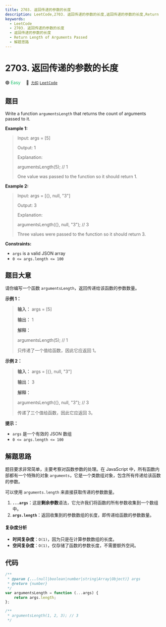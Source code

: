 ```yaml
---
title: 2703. 返回传递的参数的长度
description: LeetCode,2703. 返回传递的参数的长度,返回传递的参数的长度,Return Length of Arguments Passed,解题思路
keywords:
  - LeetCode
  - 2703. 返回传递的参数的长度
  - 返回传递的参数的长度
  - Return Length of Arguments Passed
  - 解题思路
---
```


# 2703. 返回传递的参数的长度

🟢 <font color=#15bd66>Easy</font>&emsp; 🔗&ensp;[`力扣`](https://leetcode.cn/problems/return-length-of-arguments-passed) [`LeetCode`](https://leetcode.com/problems/return-length-of-arguments-passed)

## 题目

Write a function `argumentsLength` that returns the count of arguments passed
to it.

**Example 1:**

> Input: args = [5]
>
> Output: 1
>
> Explanation:
>
> argumentsLength(5); // 1
>
> One value was passed to the function so it should return 1.

**Example 2:**

> Input: args = [{}, null, "3"]
>
> Output: 3
>
> Explanation:
>
> argumentsLength({}, null, "3"); // 3
>
> Three values were passed to the function so it should return 3.

**Constraints:**

- `args` is a valid JSON array
- `0 <= args.length <= 100`

## 题目大意

请你编写一个函数 `argumentsLength`，返回传递给该函数的参数数量。

**示例 1：**

> **输入：** args = [5]
>
> **输出：** 1
>
> **解释：**
>
> argumentsLength(5); // 1
>
> 只传递了一个值给函数，因此它应返回 1。

**示例 2：**

> **输入：** args = [{}, null, "3"]
>
> **输出：** 3
>
> **解释：**
>
> argumentsLength({}, null, "3"); // 3
>
> 传递了三个值给函数，因此它应返回 3。

**提示：**

- `args` 是一个有效的 JSON 数组
- `0 <= args.length <= 100`

## 解题思路

题目要求非常简单，主要考察对函数参数的处理。在 JavaScript 中，所有函数内部都有一个特殊的对象 `arguments`，它是一个类数组对象，包含所有传递给该函数的参数。

可以使用 `arguments.length` 来直接获取传递的参数数量。

1. **`...args`**：这是**剩余参数**语法，它允许我们将函数的所有参数收集到一个数组中。
2. **`args.length`**：返回收集到的参数数组的长度，即传递给函数的参数数量。

#### 复杂度分析

- **时间复杂度**：`O(1)`，因为只是在计算参数数组的长度。
- **空间复杂度**：`O(1)`，仅存储了函数的参数长度，不需要额外空间。

## 代码

```javascript
/**
 * @param {...(null|boolean|number|string|Array|Object)} args
 * @return {number}
 */
var argumentsLength = function (...args) {
	return args.length;
};

/**
 * argumentsLength(1, 2, 3); // 3
 */
```
